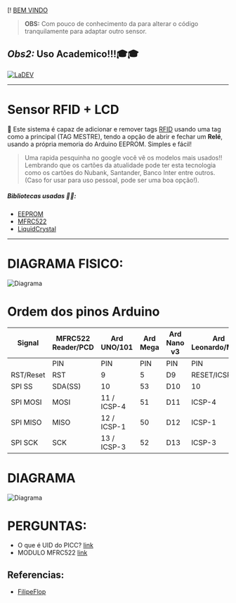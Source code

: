 [! [BEM VINDO](https://i.imgur.com/yYFkdUL.jpg)

> **OBS:** Com pouco de conhecimento da para alterar o código tranquilamente para adaptar outro sensor.

## _Obs2:_ Uso Academico!!!🎓🎓

[![LaDEV](https://i.imgur.com/mzHsMye.jpg)](https://www.linkedin.com/in/laércio-bubiak-3b974a179/)

---

# Sensor RFID + LCD

📰 Este sistema é capaz de adicionar e remover tags [RFID](https://www.google.com/search?q=tags+rfid&tbm=isch&ved=2ahUKEwiSu4Xl-4XrAhUgCbkGHcuOBqMQ2-cCegQIABAA&oq=tags+rfid&gs_lcp=CgNpbWcQAzICCAAyBAgAEB4yBggAEAgQHjIGCAAQCBAeMgYIABAIEB4yBggAEAgQHjIGCAAQCBAeMgYIABAIEB4yBggAEAgQHjIGCAAQCBAeOgQIIxAnOgQIABBDOgUIABCxAzoHCAAQsQMQQzoHCCMQ6gIQJzoICAAQsQMQgwFQ0PabAViih5wBYI-InAFoA3AAeACAAccBiAG_CpIBBDIuMTCYAQCgAQGqAQtnd3Mtd2l6LWltZ7ABCsABAQ&sclient=img&ei=Z6UrX9LrKaCS5OUPy52amAo&bih=1010&biw=1818&client=opera&hs=Rex&hl=pt-BR) usando uma tag como a principal (TAG MESTRE), tendo a opção de abrir e fechar um **Relé**, usando a própria memoria do Arduino EEPROM. Simples e fácil!

> Uma rapida pesquinha no google você vê os modelos mais usados!! Lembrando que os cartões da atualidade pode ter esta tecnologia como os cartões do Nubank, Santander, Banco Inter entre outros. (Caso for usar para uso pessoal, pode ser uma boa opção!).

##### Bibliotecas usadas 👨‍🔧:

- [EEPROM](https://www.arduino.cc/en/Reference/EEPROM)
- [MFRC522](https://www.arduinolibraries.info/libraries/mfrc522)
- [LiquidCrystal](https://www.arduino.cc/en/Reference/LiquidCrystal)

---

# DIAGRAMA FISICO:

![Diagrama](https://i.imgur.com/Ec4t3ww.png)

# Ordem dos pinos Arduino

| Signal    | MFRC522 Reader/PCD | Ard UNO/101 | Ard Mega | Ard Nano v3 | Ard Leonardo/Micro | Arduino Pro Micro |
| --------- | ------------------ | ----------- | -------- | ----------- | ------------------ | ----------------- |
|           | PIN                | PIN         | PIN      | PIN         | PIN                | PIN               |
| RST/Reset | RST                | 9           | 5        | D9          | RESET/ICSP-5       | RST               |
| SPI SS    | SDA(SS)            | 10          | 53       | D10         | 10                 | 10                |
| SPI MOSI  | MOSI               | 11 / ICSP-4 | 51       | D11         | ICSP-4             | 16                |
| SPI MISO  | MISO               | 12 / ICSP-1 | 50       | D12         | ICSP-1             | 14                |
| SPI SCK   | SCK                | 13 / ICSP-3 | 52       | D13         | ICSP-3             | 15                |

# DIAGRAMA

![Diagrama](https://i.imgur.com/Ztu0RC9.png)

# PERGUNTAS:

- O que é UID do PICC? [link](https://www.youtube.com/watch?v=0rlgIs1EUe0)
- MODULO MFRC522 [link](https://portal.vidadesilicio.com.br/modulo-rfid-rc522-mifare/)

## Referencias:

- [FilipeFlop](https://www.filipeflop.com/blog/controle-acesso-leitor-rfid-arduino/)
